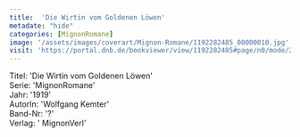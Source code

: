 ```yaml
---
title:  'Die Wirtin vom Goldenen Löwen'
metadate: "hide"
categories: [MignonRomane]
image: '/assets/images/coverart/Mignon-Romane/1192282485_00000010.jpg'
visit: 'https://portal.dnb.de/bookviewer/view/1192282485#page/n0/mode/2up'
---
```

Titel: 'Die Wirtin vom Goldenen Löwen' <br>
Serie: 'MignonRomane' <br>
Jahr: '1919' <br>
AutorIn: 'Wolfgang Kemter' <br>
Band-Nr: '?' <br>
Verlag: ' MignonVerl'